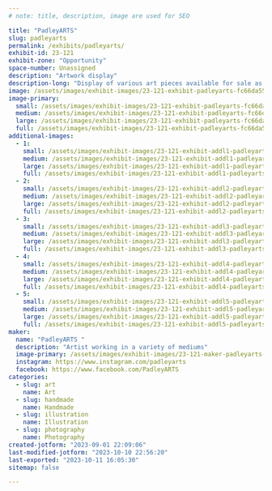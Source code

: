 ```yaml
---
# note: title, description, image are used for SEO

title: "PadleyARTS"
slug: padleyarts
permalink: /exhibits/padleyarts/
exhibit-id: 23-121
exhibit-zone: "Opportunity"
space-number: Unassigned
description: "Artwork display"
description-long: "Display of various art pieces available for sale as well as showcasing skills for custom pieces. Artist available for painting, design work, polymer clay sculpting, stamp making, and more. "
image: /assets/images/exhibit-images/23-121-exhibit-padleyarts-fc66da55-ba10-42c5-977d-73d23ca1b8c0-large.jpeg
image-primary: 
  small: /assets/images/exhibit-images/23-121-exhibit-padleyarts-fc66da55-ba10-42c5-977d-73d23ca1b8c0-small.jpeg
  medium: /assets/images/exhibit-images/23-121-exhibit-padleyarts-fc66da55-ba10-42c5-977d-73d23ca1b8c0-medium.jpeg
  large: /assets/images/exhibit-images/23-121-exhibit-padleyarts-fc66da55-ba10-42c5-977d-73d23ca1b8c0-large.jpeg
  full: /assets/images/exhibit-images/23-121-exhibit-padleyarts-fc66da55-ba10-42c5-977d-73d23ca1b8c0-full.jpeg
additional-images: 
  - 1:
    small: /assets/images/exhibit-images/23-121-exhibit-addl1-padleyarts-bc1cfa2a-4e9d-4ffc-9de4-2d34897cb063-small.jpeg
    medium: /assets/images/exhibit-images/23-121-exhibit-addl1-padleyarts-bc1cfa2a-4e9d-4ffc-9de4-2d34897cb063-medium.jpeg
    large: /assets/images/exhibit-images/23-121-exhibit-addl1-padleyarts-bc1cfa2a-4e9d-4ffc-9de4-2d34897cb063-large.jpeg
    full: /assets/images/exhibit-images/23-121-exhibit-addl1-padleyarts-bc1cfa2a-4e9d-4ffc-9de4-2d34897cb063-full.jpeg
  - 2:
    small: /assets/images/exhibit-images/23-121-exhibit-addl2-padleyarts-dd66d295-b80b-4333-954e-9b42a5006ba6-small.jpeg
    medium: /assets/images/exhibit-images/23-121-exhibit-addl2-padleyarts-dd66d295-b80b-4333-954e-9b42a5006ba6-medium.jpeg
    large: /assets/images/exhibit-images/23-121-exhibit-addl2-padleyarts-dd66d295-b80b-4333-954e-9b42a5006ba6-large.jpeg
    full: /assets/images/exhibit-images/23-121-exhibit-addl2-padleyarts-dd66d295-b80b-4333-954e-9b42a5006ba6-full.jpeg
  - 3:
    small: /assets/images/exhibit-images/23-121-exhibit-addl3-padleyarts-2f985a9e-1f89-4e9d-a3ec-2421a8a7e434-small.jpeg
    medium: /assets/images/exhibit-images/23-121-exhibit-addl3-padleyarts-2f985a9e-1f89-4e9d-a3ec-2421a8a7e434-medium.jpeg
    large: /assets/images/exhibit-images/23-121-exhibit-addl3-padleyarts-2f985a9e-1f89-4e9d-a3ec-2421a8a7e434-large.jpeg
    full: /assets/images/exhibit-images/23-121-exhibit-addl3-padleyarts-2f985a9e-1f89-4e9d-a3ec-2421a8a7e434-full.jpeg
  - 4:
    small: /assets/images/exhibit-images/23-121-exhibit-addl4-padleyarts-717faad6-d646-4c96-8ad8-8206361d7894-small.jpeg
    medium: /assets/images/exhibit-images/23-121-exhibit-addl4-padleyarts-717faad6-d646-4c96-8ad8-8206361d7894-medium.jpeg
    large: /assets/images/exhibit-images/23-121-exhibit-addl4-padleyarts-717faad6-d646-4c96-8ad8-8206361d7894-large.jpeg
    full: /assets/images/exhibit-images/23-121-exhibit-addl4-padleyarts-717faad6-d646-4c96-8ad8-8206361d7894-full.jpeg
  - 5:
    small: /assets/images/exhibit-images/23-121-exhibit-addl5-padleyarts-d9887b60-a50a-4ff4-97c5-a8b041c76472-small.jpeg
    medium: /assets/images/exhibit-images/23-121-exhibit-addl5-padleyarts-d9887b60-a50a-4ff4-97c5-a8b041c76472-medium.jpeg
    large: /assets/images/exhibit-images/23-121-exhibit-addl5-padleyarts-d9887b60-a50a-4ff4-97c5-a8b041c76472-large.jpeg
    full: /assets/images/exhibit-images/23-121-exhibit-addl5-padleyarts-d9887b60-a50a-4ff4-97c5-a8b041c76472-full.jpeg
maker: 
  name: "PadleyARTS "
  description: "Artist working in a variety of mediums"
  image-primary: /assets/images/exhibit-images/23-121-maker-padleyarts-f76e3344-6a66-4a08-ade5-549da2fb5cd0-medium.jpeg
  instagram: https://www.instagram.com/padleyarts
  facebook: https://www.facebook.com/PadleyARTS
categories: 
  - slug: art
    name: Art
  - slug: handmade
    name: Handmade
  - slug: illustration
    name: Illustration
  - slug: photography
    name: Photography
created-jotform: "2023-09-01 22:09:06"
last-modified-jotform: "2023-10-10 22:56:20"
last-exported: "2023-10-11 16:05:30"
sitemap: false

---
```

